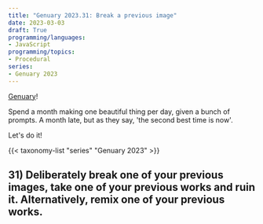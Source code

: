 ```yaml
---
title: "Genuary 2023.31: Break a previous image"
date: 2023-03-03
draft: True
programming/languages:
- JavaScript
programming/topics:
- Procedural
series:
- Genuary 2023
---
```

[Genuary](https://genuary.art/)! 

Spend a month making one beautiful thing per day, given a bunch of prompts. A month late, but as they say, 'the second best time is now'.

Let's do it!

{{< taxonomy-list "series" "Genuary 2023" >}}

## 31) Deliberately break one of your previous images, take one of your previous works and ruin it. Alternatively, remix one of your previous works.

<!--more-->